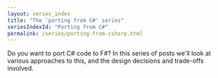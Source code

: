 ```yaml
---
layout: series_index
title: "The 'porting from C#' series"
seriesIndexId: "Porting from C#"
permalink: /series/porting-from-csharp.html
---
```


Do you want to port C# code to F#? In this series of posts we'll look at various approaches to this, and the design decisions and trade-offs involved.
